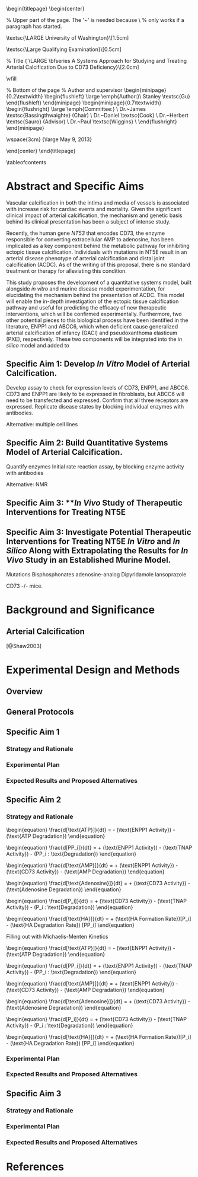 \begin{titlepage}
\begin{center}

% Upper part of the page. The '~' is needed because \\
% only works if a paragraph has started.

\textsc{\LARGE University of Washington}\\[1.5cm]

\textsc{\Large Qualifying Examination}\\[0.5cm]

% Title
{ \LARGE \bfseries A Systems Approach for Studying and Treating Arterial Calcification Due to CD73 Deficiency}\\[2.0cm]

\vfill

% Bottom of the page
% Author and supervisor
\begin{minipage}{0.2\textwidth}
\begin{flushleft} \large
\emph{Author:}\\
Stanley \textsc{Gu}
\end{flushleft}
\end{minipage}
\begin{minipage}{0.7\textwidth}
\begin{flushright} \large
\emph{Committee:} \\
Dr.~James \textsc{Bassingthwaighte} (Chair) \\
Dr.~Daniel \textsc{Cook} \\
Dr.~Herbert \textsc{Sauro} (Advisor) \\
Dr.~Paul \textsc{Wiggins} \\
\end{flushright}
\end{minipage}

\vspace{3cm}
{\large May 9, 2013}

\end{center}
\end{titlepage}

\tableofcontents

# Abstract and Specific Aims

Vascular calcification in both the intima and media of vessels is associated with increase risk for cardiac events and mortality. Given the significant clinical impact of arterial calcification, the mechanism and genetic basis behind its clinical presentation has been a subject of intense study.

Recently, the human gene *NT53* that encodes CD73, the enzyme responsible for converting extracellular AMP to adenosine, has been implicated as a key component behind the metabolic pathway for inhibiting ectopic tissue calcification. Individuals with mutations in NT5E result in an arterial disease phenotype of arterial calcification and distal joint calcification (ACDC). As of the writing of this proposal, there is no standard treatment or therapy for alleviating this condition.

This study proposes the development of a quantitative systems model, built alongside *in vitro* and murine disease model experimentation, for elucidating the mechanism behind the presentation of ACDC. This model will enable the in-depth investigation of the ectopic tissue calcification pathway and useful for predicting the efficacy of new therapeutic interventions, which will be confirmed experimentally. Furthermore, two other potential pieces to this biological process have been identified in the literature, ENPP1 and ABCC6, which when deficient cause generalized arterial calcification of infancy (GACI) and pseudoxanthoma elasticum (PXE), respectively. These two components will be integrated into the *in silico* model and added to 

## Specific Aim 1: **Develop *In Vitro* Model of Arterial Calcification.**
Develop assay to check for expression levels of CD73, ENPP1, and ABCC6.
CD73 and ENPP1 are likely to be expressed in fibroblasts, but ABCC6 will need to be transfected and expressed.
Confirm that all three receptors are expressed.
Replicate disease states by blocking individual enzymes with antibodies.

Alternative: multiple cell lines

## Specific Aim 2:  **Build Quantitative Systems Model of Arterial Calcification.**
Quantify enzymes
Initial rate reaction assay, by blocking enzyme activity with antibodies


Alternative: NMR

## Specific Aim 3: ***In Vivo* Study of Therapeutic Interventions for Treating NT5E 

## Specific Aim 3: **Investigate Potential Therapeutic Interventions for Treating NT5E *In Vitro* and *In Silico* Along with Extrapolating the Results for *In Vivo* Study in an Established Murine Model.**
Mutations
Bisphosphonates
adenosine-analog
Dipyridamole
lansoprazole

CD73 -/- mice.

# Background and Significance

## Arterial Calcification
[@Shaw2003]

# Experimental Design and Methods
## Overview

## General Protocols

## Specific Aim 1
### Strategy and Rationale
### Experimental Plan
### Expected Results and Proposed Alternatives

## Specific Aim 2
### Strategy and Rationale

\begin{equation}
\frac{d[\text{ATP}]}{dt} = - (\text{ENPP1 Activity}) - (\text{ATP Degradation})
\end{equation}

\begin{equation}
\frac{d[PP_i]}{dt} = + (\text{ENPP1 Activity}) - (\text{TNAP Activity}) - (PP_i \: \text{Degradation})
\end{equation}

\begin{equation}
\frac{d[\text{AMP}]}{dt} = + (\text{ENPP1 Activity}) - (\text{CD73 Activity}) - (\text{AMP Degradation})
\end{equation}

\begin{equation}
\frac{d[\text{Adenosine}]}{dt} = + (\text{CD73 Activity}) - (\text{Adenosine Degradation})
\end{equation}

\begin{equation}
\frac{d[P_i]}{dt} = + (\text{CD73 Activity}) - (\text{TNAP Activity}) - (P_i \: \text{Degradation})
\end{equation}

\begin{equation}
\frac{d[\text{HA}]}{dt} = + (\text{HA Formation Rate})[P_i] - (\text{HA Degradation Rate}) [PP_i]
\end{equation}

Filling out with Michaelis-Menten Kinetics

\begin{equation}
\frac{d[\text{ATP}]}{dt} = - (\text{ENPP1 Activity}) - (\text{ATP Degradation})
\end{equation}

\begin{equation}
\frac{d[PP_i]}{dt} = + (\text{ENPP1 Activity}) - (\text{TNAP Activity}) - (PP_i \: \text{Degradation})
\end{equation}

\begin{equation}
\frac{d[\text{AMP}]}{dt} = + (\text{ENPP1 Activity}) - (\text{CD73 Activity}) - (\text{AMP Degradation})
\end{equation}

\begin{equation}
\frac{d[\text{Adenosine}]}{dt} = + (\text{CD73 Activity}) - (\text{Adenosine Degradation})
\end{equation}

\begin{equation}
\frac{d[P_i]}{dt} = + (\text{CD73 Activity}) - (\text{TNAP Activity}) - (P_i \: \text{Degradation})
\end{equation}

\begin{equation}
\frac{d[\text{HA}]}{dt} = + (\text{HA Formation Rate})[P_i] - (\text{HA Degradation Rate}) [PP_i]
\end{equation}


### Experimental Plan
### Expected Results and Proposed Alternatives

## Specific Aim 3
### Strategy and Rationale
### Experimental Plan
### Expected Results and Proposed Alternatives

# References



